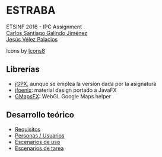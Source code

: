 # ESTRABA
ETSINF 2016 - IPC Assignment  
[Carlos Santiago Galindo Jiménez](https://github.com/kauron)  
[Jesús Vélez Palacios](https://github.com/baudlord)

Icons by [Icons8](https://icons8.com)

## Librerías
* [jGPX](https://code.google.com/archive/p/jgpx), aunque se emplea la versión dada por la asignatura
* [jfoenix](https://www.jfoenix.com): material design portado a JavaFX
* [GMapsFX](https://github.com/rterp/GMapsFX): WebGL Google Maps helper

## Desarrollo teórico
* [Requisitos](https://github.com/kauron/estraba/wiki/Requisitos)
* [Personas / Usuarios](https://github.com/kauron/estraba/wiki/Personas)
* [Escenarios de uso](https://github.com/kauron/estraba/wiki/Escenarios-de-uso)
* [Escenarios de tarea](https://github.com/kauron/estraba/wiki/Escenarios-de-tarea)
